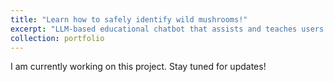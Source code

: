 ```yaml
---
title: "Learn how to safely identify wild mushrooms!"
excerpt: "LLM-based educational chatbot that assists and teaches users how to safely identify mushroom species.<br/><br/><img src='/images/portfolio/shroom.jpg'><br/>"
collection: portfolio
---
```


I am currently working on this project. Stay tuned for updates!

